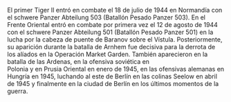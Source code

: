 El primer Tiger II entró en combate el 18 de julio de 1944 en Normandía con el schwere Panzer Abteilung 503
(Batallón Pesado Panzer 503). En el Frente Oriental entró en combate por primera vez el 12 de agosto de 1944 
con el schwere Panzer Abteilung 501 (Batallón Pesado Panzer 501) en la lucha por la cabeza de puente de 
Baranov sobre el Vístula.
Posteriormente, su aparición durante la batalla de Arnhem fue decisiva para la derrota de los alíados en la
Operación Market Garden. También aparecieron en la batalla de las Ardenas, en la ofensiva soviética en  
Polonia y en Prusia Oriental en enero de 1945, en las ofensivas alemanas en Hungría en 1945, luchando al este 
de Berlín en las colinas Seelow en abril de 1945 y finalmente en la ciudad de Berlín en los últimos momentos 
de la guerra.